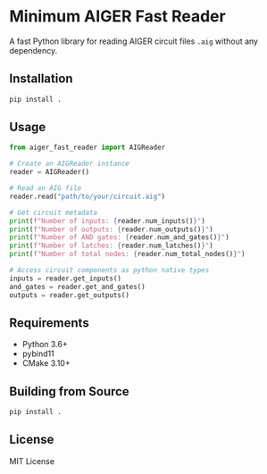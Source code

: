 # Minimum AIGER Fast Reader

A fast Python library for reading AIGER circuit files `.aig` without any dependency.

## Installation

```bash
pip install .
```

## Usage

```python
from aiger_fast_reader import AIGReader

# Create an AIGReader instance
reader = AIGReader()

# Read an AIG file
reader.read("path/to/your/circuit.aig")

# Get circuit metadata
print(f"Number of inputs: {reader.num_inputs()}")
print(f"Number of outputs: {reader.num_outputs()}")
print(f"Number of AND gates: {reader.num_and_gates()}")
print(f"Number of latches: {reader.num_latches()}")
print(f"Number of total nodes: {reader.num_total_nodes()}")

# Access circuit components as python native types
inputs = reader.get_inputs()
and_gates = reader.get_and_gates()
outputs = reader.get_outputs()
```

## Requirements

- Python 3.6+
- pybind11
- CMake 3.10+

## Building from Source

```bash
pip install .
```

## License

MIT License
